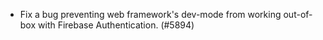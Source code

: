 - Fix a bug preventing web framework's dev-mode from working out-of-box with Firebase Authentication. (#5894)

